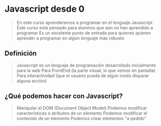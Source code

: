 # Javascript desde 0

> En este curso aprenderemos a programar en el lenguaje Javascript
> Éste curso está pensado para alumnos que aún no han aprendido a programar
> Es un excelente punto de entrada para quienes quieren aprender a programar en algún lenguaje más robusto

## Definición

> Javascript es un lenguaje de programación desarrollado inicialmente para la web
> Para FrontEnd (la parte visual, lo que vemos en pantalla)
> Para interactividad (que el usuario pueda de algún modo disparar alguna acción)

## ¿Qué podemos hacer con Javascript?
> Manipular el DOM (Document Object Model)
> Podemos modificar características o atributos de un elemento
> Podemos modificar el contenido de un elemento
> Podemos crear elementos "a pedido"
